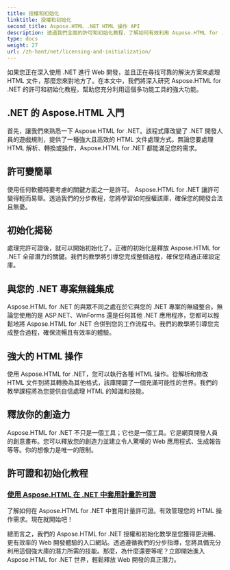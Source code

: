```yaml
---
title: 授權和初始化
linktitle: 授權和初始化
second_title: Aspose.HTML .NET HTML 操作 API
description: 透過我們全面的許可和初始化教程，了解如何有效利用 Aspose.HTML for .NET。釋放此工具的全部潛力。
type: docs
weight: 27
url: /zh-hant/net/licensing-and-initialization/
---
```


如果您正在深入使用 .NET 進行 Web 開發，並且正在尋找可靠的解決方案來處理 HTML 文件，那麼您來對地方了。在本文中，我們將深入研究 Aspose.HTML for .NET 的許可和初始化教程，幫助您充分利用這個多功能工具的強大功能。

## .NET 的 Aspose.HTML 入門

首先，讓我們來熟悉一下 Aspose.HTML for .NET。該程式庫改變了 .NET 開發人員的遊戲規則，提供了一種強大且高效的 HTML 文件處理方式。無論您要處理 HTML 解析、轉換或操作，Aspose.HTML for .NET 都能滿足您的需求。 

## 許可變簡單

使用任何軟體時要考慮的關鍵方面之一是許可。 Aspose.HTML for .NET 讓許可變得輕而易舉。透過我們的分步教程，您將學習如何授權該庫，確保您的開發合法且無憂。 

## 初始化揭秘

處理完許可證後，就可以開始初始化了。正確的初始化是釋放 Aspose.HTML for .NET 全部潛力的關鍵。我們的教學將引導您完成整個過程，確保您精通正確設定庫。 

## 與您的 .NET 專案無縫集成

Aspose.HTML for .NET 的與眾不同之處在於它與您的 .NET 專案的無縫整合。無論您使用的是 ASP.NET、WinForms 還是任何其他 .NET 應用程序，您都可以輕鬆地將 Aspose.HTML for .NET 合併到您的工作流程中。我們的教學將引導您完成整合過程，確保流暢且有效率的體驗。

## 強大的 HTML 操作

使用 Aspose.HTML for .NET，您可以執行各種 HTML 操作。從解析和修改 HTML 文件到將其轉換為其他格式，該庫開闢了一個充滿可能性的世界。我們的教學課程將為您提供自信處理 HTML 的知識和技能。

## 釋放你的創造力

Aspose.HTML for .NET 不只是一個工具；它也是一個工具。它是網頁開發人員的創意畫布。您可以釋放您的創造力並建立令人驚嘆的 Web 應用程式、生成報告等等。你的想像力是唯一的限制。

## 許可證和初始化教程
### [使用 Aspose.HTML 在 .NET 中套用計量許可證](./apply-metered-license/)
了解如何在 Aspose.HTML for .NET 中套用計量許可證。有效管理您的 HTML 操作需求。現在就開始吧！

總而言之，我們的 Aspose.HTML for .NET 授權和初始化教學是您獲得更流暢、更有效率的 Web 開發體驗的入口網站。透過遵循我們的分步指導，您將具備充分利用這個強大庫的潛力所需的技能。那麼，為什麼還要等呢？立即開始進入 Aspose.HTML for .NET 世界，輕鬆釋放 Web 開發的真正潛力。